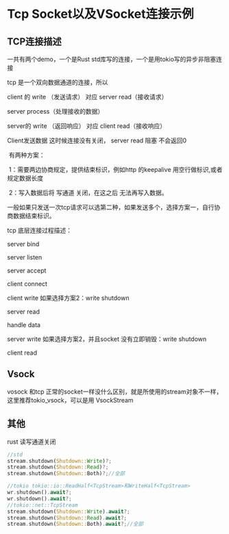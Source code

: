 # Tcp Socket以及VSocket连接示例

## TCP连接描述

一共有两个demo，一个是Rust std库写的连接，一个是用tokio写的异步非阻塞连接

tcp 是一个双向数据通道的连接，所以

client 的 write （发送请求） 对应 server read（接收请求）

server  process（处理接收的数据）

server的 write （返回响应） 对应 client read（接收响应）



Client发送数据   这时候连接没有关闭，  server read 阻塞 不会返回0

​		有两种方案：

​				1：需要两边协商规定，提供结束标识，例如http 的keepalive 用空行做标识,或者规定数据长度

​				2：写入数据后将 写通道 关闭，在这之后 无法再写入数据。

​				一般如果只发送一次tcp请求可以选第二种，如果发送多个，选择方案一，自行协商数据结束标识。



tcp 底层连接过程描述：

server bind 

server listen

server accept



client connect 

client write   如果选择方案2：write shutdown

server read

handle data

server write 如果选择方案2，并且socket 没有立即销毁：write shutdown

client read

## Vsock

vosock 和tcp 正常的socket一样没什么区别，就是所使用的stream对象不一样，这里推荐tokio_vsock，可以是用 VsockStream

## 其他

rust 读写通道关闭

```rust
//std
stream.shutdown(Shutdown::Write)?;
stream.shutdown(Shutdown::Read)?;
stream.shutdown(Shutdown::Both)?;//全部

//tokio tokio::io::ReadHalf<TcpStream>和WriteHalf<TcpStream>
wr.shutdown().await?;
wr.shutdown().await?;
//tokio::net::TcpStream
stream.shutdown(Shutdown::Write).await?;
stream.shutdown(Shutdown::Read).await?;
stream.shutdown(Shutdown::Both).await?;//全部


```

